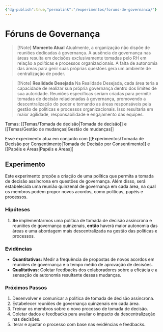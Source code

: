 ```yaml
---
{"dg-publish":true,"permalink":"/experimentos/foruns-de-governanca/"}
---
```


# Fóruns de Governança
 
> [!Note] **Momento Atual** 
> Atualmente, a organização não dispõe de reuniões dedicadas à governança. A ausência de governança nas áreas resulta em decisões exclusivamente tomadas pelo RH em relação a políticas e processos organizacionais. A falta de autonomia das áreas para gerir suas próprias questões gera um ambiente de centralização de poder.

> [!Note] **Realidade Desejada** 
> Na Realidade Desejada, cada área teria a capacidade de realizar sua própria governança dentro dos limites de sua autoridade. Reuniões específicas seriam criadas para permitir tomadas de decisão relacionadas à governança, promovendo a descentralização do poder e tornando as áreas responsáveis pela gestão de políticas e processos organizacionais. Isso resultaria em maior agilidade, responsabilidade e engajamento das equipes.

Temas: [[Temas/Tomada de decisão\|Tomada de decisão]] e [[Temas/Gestão de mudanças\|Gestão de mudanças]]

Esse experimento atua em conjunto com [[Experimentos/Tomada de Decisão por Consentimento\|Tomada de Decisão por Consentimento]] e [[Papéis e Áreas\|Papéis e Áreas]]
## Experimento

Este experimento propõe a criação de uma política que permita a tomada de decisão assíncrona em questões de governança. Além disso, será estabelecida uma reunião quinzenal de governança em cada área, na qual os membros podem propor novos acordos, como políticas, papéis e processos.

### Hipóteses
1. **Se** implementarmos uma política de tomada de decisão assíncrona e reuniões de governança quinzenais, **então** haverá maior autonomia das áreas e uma abordagem mais descentralizada na gestão das políticas e processos.
### Evidências
- **Quantitativas:** Medir a frequência de propostas de novos acordos em reuniões de governança e o tempo médio de aprovação de decisões.
- **Qualitativas:** Coletar feedbacks dos colaboradores sobre a eficácia e a sensação de autonomia resultante dessas mudanças.
### Próximos Passos
1. Desenvolver e comunicar a política de tomada de decisão assíncrona.
2. Estabelecer reuniões de governança quinzenais em cada área.
3. Treinar os membros sobre o novo processo de tomada de decisão.
4. Coletar dados e feedbacks para avaliar o impacto da descentralização nas decisões.
5. Iterar e ajustar o processo com base nas evidências e feedbacks.


